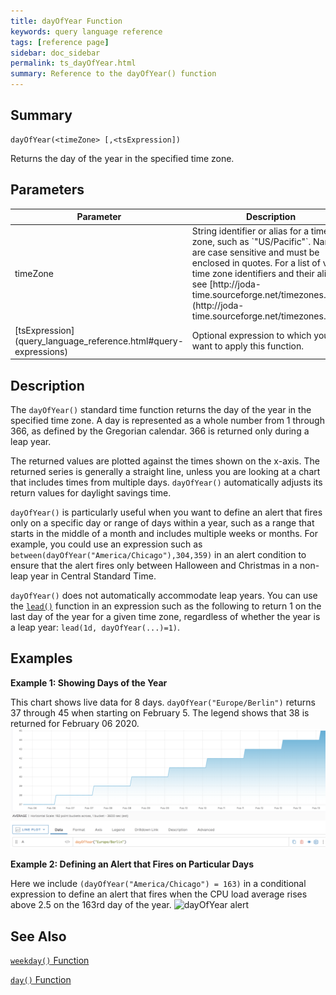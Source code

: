```yaml
---
title: dayOfYear Function
keywords: query language reference
tags: [reference page]
sidebar: doc_sidebar
permalink: ts_dayOfYear.html
summary: Reference to the dayOfYear() function
---
```

## Summary
```
dayOfYear(<timeZone> [,<tsExpression])
```
Returns the day of the year in the specified time zone.
## Parameters
<table>
<tbody>
<thead>
<tr><th width="20%">Parameter</th><th width="80%">Description</th></tr>
</thead>
<tr><td>timeZone</td>
<td markdown="span">
String identifier or alias for a time zone, such as `"US/Pacific"`. Names are case sensitive and must be enclosed in quotes. For a list of valid time zone identifiers and their aliases, see  [http://joda-time.sourceforge.net/timezones.html](http://joda-time.sourceforge.net/timezones.html).
</td></tr>
<tr>
<td markdown="span"> [tsExpression](query_language_reference.html#query-expressions)</td>
<td>Optional expression to which you want to apply this function. </td>
</tr>
</tbody>
</table>


## Description

The `dayOfYear()` standard time function returns the day of the year in the specified time zone. A day is represented as a whole number from 1 through 366, as defined by the Gregorian calendar. 366 is returned only during a leap year.

The returned values are plotted against the times shown on the x-axis. The returned series is generally a straight line, unless you are looking at a chart that includes times from multiple days.
`dayOfYear()` automatically adjusts its return values for daylight savings time.

`dayOfYear()` is particularly useful when you want to define an alert that fires only on a specific day or range of days within a year, such as a range that starts in the middle of a month and includes multiple weeks or months.
For example, you could use an expression such as `between(dayOfYear("America/Chicago"),304,359)` in an alert condition to ensure that the alert fires only between Halloween and Christmas in a non-leap year in Central Standard Time.

`dayOfYear()` does not automatically accommodate leap years. You can use the [`lead()`](ts_lead.html) function in an expression such as the following to return 1 on the last day of the year for a given time zone, regardless of whether the year is a leap year: `lead(1d, dayOfYear(...)=1)`.


## Examples

**Example 1: Showing Days of the Year**

This chart shows live data for 8 days. `dayOfYear("Europe/Berlin")` returns 37 through 45 when starting on February 5. The legend shows that 38 is returned for February 06 2020.
![dayOfYear](images/ts_dayOfYear.png)

**Example 2: Defining an Alert that Fires on Particular Days**

Here we include `(dayOfYear("America/Chicago") = 163)` in a conditional expression to define an alert that fires when the CPU load average rises above 2.5 on the 163rd day of the year.
![dayOfYear alert](images/ts_dayOfYear_Alert.png)

## See Also
[`weekday()` Function](ts_weekday.html)

[`day()` Function](ts_day.html)
